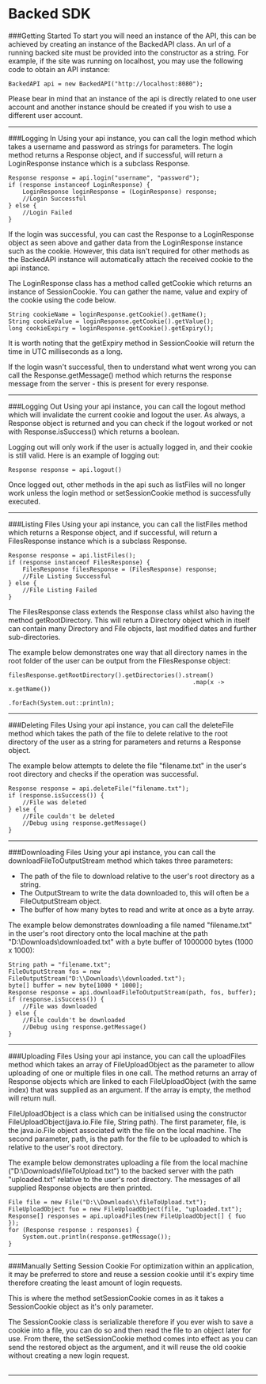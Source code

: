# **Backed SDK**
###Getting Started
To start you will need an instance of the API, this can be achieved by creating an instance of the BackedAPI class. An url of a running backed site must be provided into the constructor as a string.
For example, if the site was running on localhost, you may use the following code to obtain an API instance:
```
BackedAPI api = new BackedAPI("http://localhost:8080");
```

Please bear in mind that an instance of the api is directly related to one user account and another instance should be created if you wish to use a different user account.
<hr>

###Logging In
Using your api instance, you can call the login method which takes a username and password as strings for parameters. The login method returns a Response object, and if successful, will return a LoginResponse instance which is a subclass Response.
```
Response response = api.login("username", "password");
if (response instanceof LoginResponse) {
    LoginResponse loginResponse = (LoginResponse) response;
    //Login Successful
} else {
    //Login Failed
}
```
If the login was successful, you can cast the Response to a LoginResponse object as seen above and gather data from the LoginResponse instance such as the cookie. However, this data isn't required for other methods as the BackedAPI instance will automatically attach the received cookie to the api instance.

The LoginResponse class has a method called getCookie which returns an instance of SessionCookie.
You can gather the name, value and expiry of the cookie using the code below.
```
String cookieName = loginResponse.getCookie().getName();
String cookieValue = loginResponse.getCookie().getValue();
long cookieExpiry = loginResponse.getCookie().getExpiry();
```
It is worth noting that the getExpiry method in SessionCookie will return the time in UTC milliseconds as a long.

If the login wasn't successful, then to understand what went wrong you can call the Response.getMessage() method which returns the response message from the server - this is present for every response.
<hr>

###Logging Out
Using your api instance, you can call the logout method which will invalidate the current cookie and logout the user. As always, a Response object is returned and you can check if the logout worked or not with Response.isSuccess() which returns a boolean.

Logging out will only work if the user is actually logged in, and their cookie is still valid. Here is an example of logging out:

```
Response response = api.logout()
```
Once logged out, other methods in the api such as listFiles will no longer work unless the login method or setSessionCookie method is successfully executed.
<hr>

###Listing Files
Using your api instance, you can call the listFiles method which returns a Response object, and if successful, will return a FilesResponse instance which is a subclass Response.
```
Response response = api.listFiles();
if (response instanceof FilesResponse) {
    FilesResponse filesResponse = (FilesResponse) response;
    //File Listing Successful
} else {
    //File Listing Failed
}
```
The FilesResponse class extends the Response class whilst also having the method getRootDirectory. This will return a Directory object which in itself can contain many Directory and File objects, last modified dates and further sub-directories.

The example below demonstrates one way that all directory names in the root folder of the user can be output from the FilesResponse object:
```
filesResponse.getRootDirectory().getDirectories().stream()
                                                    .map(x -> x.getName())
                                                    .forEach(System.out::println);
```
<hr>

###Deleting Files
Using your api instance, you can call the deleteFile method which takes the path of the file to delete relative to the root directory of the user as a string for parameters and returns a Response object.

The example below attempts to delete the file "filename.txt" in the user's root directory and checks if the operation was successful.
```
Response response = api.deleteFile("filename.txt");
if (response.isSuccess()) {
    //File was deleted
} else {
    //File couldn't be deleted
    //Debug using response.getMessage()
}
```
<hr>

###Downloading Files
Using your api instance, you can call the downloadFileToOutputStream method which takes three parameters:
- The path of the file to download relative to the user's root directory as a string.
- The OutputStream to write the data downloaded to, this will often be a FileOutputStream object.
- The buffer of how many bytes to read and write at once as a byte array.

The example below demonstrates downloading a file named "filename.txt" in the user's root directory onto the local machine at the path "D:\Downloads\downloaded.txt" with a byte buffer of 1000000 bytes (1000 x 1000):
```
String path = "filename.txt";
FileOutputStream fos = new FileOutputStream("D:\\Downloads\\downloaded.txt");
byte[] buffer = new byte[1000 * 1000];
Response response = api.downloadFileToOutputStream(path, fos, buffer);
if (response.isSuccess()) {
    //File was downloaded
} else {
    //File couldn't be downloaded
    //Debug using response.getMessage()
}
```
<hr>

###Uploading Files
Using your api instance, you can call the uploadFiles method which takes an array of FileUploadObject as the parameter to allow uploading of one or multiple files in one call. The method returns an array of Response objects which are linked to each FileUploadObject (with the same index) that was supplied as an argument. If the array is empty, the method will return null.

FileUploadObject is a class which can be initialised using the constructor FileUploadObject(java.io.File file, String path). The first parameter, file, is the java.io.File object associated with the file on the local machine. The second parameter, path, is the path for the file to be uploaded to which is relative to the user's root directory.

The example below demonstrates uploading a file from the local machine ("D:\Downloads\fileToUpload.txt") to the backed server with the path "uploaded.txt" relative to the user's root directory. The messages of all supplied Response objects are then printed.
```
File file = new File("D:\\Downloads\\fileToUpload.txt");
FileUploadObject fuo = new FileUploadObject(file, "uploaded.txt");
Response[] responses = api.uploadFiles(new FileUploadObject[] { fuo });
for (Response response : responses) {
    System.out.println(response.getMessage());
}
```
<hr>

###Manually Setting Session Cookie
For optimization within an application, it may be preferred to store and reuse a session cookie until it's expiry time therefore creating the least amount of login requests.

This is where the method setSessionCookie comes in as it takes a SessionCookie object as it's only parameter.

The SessionCookie class is serializable therefore if you ever wish to save a cookie into a file, you can do so and then read the file to an object later for use. From there, the setSessionCookie method comes into effect as you can send the restored object as the argument, and it will reuse the old cookie without creating a new login request.
<br><br>
<hr>
